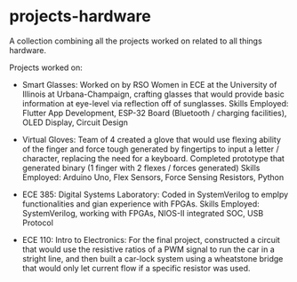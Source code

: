 # projects-hardware

A collection combining all the projects worked on related to all things hardware. 

Projects worked on: 

- Smart Glasses: Worked on by RSO Women in ECE at the University of Illinois at Urbana-Champaign, crafting glasses that would provide basic information at eye-level via reflection off of sunglasses. 
  Skills Employed: Flutter App Development, ESP-32 Board (Bluetooth / charging facilities), OLED Display, Circuit Design
  
- Virtual Gloves: Team of 4 created a glove that would use flexing ability of the finger and force tough generated by fingertips to input a letter / character, replacing the need for a keyboard. Completed prototype that generated binary (1 finger with 2 flexes / forces generated)
  Skills Employed: Arduino Uno, Flex Sensors, Force Sensing Resistors, Python
  
- ECE 385: Digital Systems Laboratory: Coded in SystemVerilog to emplpy functionalities and gian experience with FPGAs.
  Skills Employed: SystemVerilog, working with FPGAs, NIOS-II integrated SOC, USB Protocol
  
- ECE 110: Intro to Electronics: For the final project, constructed a circuit that would use the resistive ratios of a PWM signal to run the car in a stright line, and then built a car-lock system using a wheatstone bridge that would only let current flow if a specific resistor was used.
 
